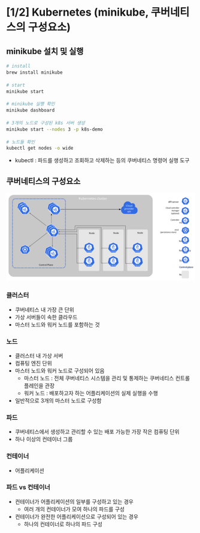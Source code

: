 # [1/2] Kubernetes (minikube, 쿠버네티스의 구성요소)

## minikube 설치 및 실행

```bash
# install
brew install minikube

# start
minikube start

# minikube 실행 확인
minikube dashboard

# 3개의 노드로 구성된 k8s 서버 생성
minikube start --nodes 3 -p k8s-demo

# 노드들 확인
kubectl get nodes -o wide
```

- kubectl : 파드를 생성하고 조회하고 삭제하는 등의 쿠버네티스 명령어 실행 도구

## 쿠버네티스의 구성요소

![](docs/43.png)

### 클러스터

- 쿠버네티스 내 가장 큰 단위
- 가상 서버들이 속한 클라우드
- 마스터 노드와 워커 노드를 포함하는 것

### 노드

- 클러스터 내 가상 서버
- 컴퓨팅 엔진 단위
- 마스터 노드와 워커 노드로 구성되어 있음
    - 마스터 노드 : 전체 쿠버네티스 시스템을 관리 및 통제하는 쿠버네티스 컨트롤 플레인을 관장
    - 워커 노드 : 배포하고자 하는 어플리케이션의 실제 실행을 수행
- 일반적으로 3개의 마스터 노드로 구성함

### 파드

- 쿠버네티스에서 생성하고 관리할 수 있는 배포 가능한 가장 작은 컴퓨팅 단위
- 하나 이상의 컨테이너 그룹

### 컨테이너

- 어플리케이션

### 파드 vs 컨테이너

- 컨테이너가 어플리케이션의 일부를 구성하고 있는 경우
    - 여러 개의 컨테이너가 모여 하나의 파드를 구성
- 컨테이너가 완전한 어플리케이션으로 구성되어 있는 경우
    - 하나의 컨테이너로 하나의 파드 구성
